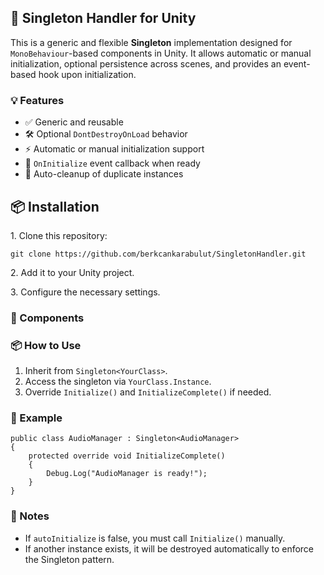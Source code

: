 <h2>🧩 Singleton Handler for Unity</h2>

<p>
  This is a generic and flexible <strong>Singleton</strong> implementation designed for 
  <code>MonoBehaviour</code>-based components in Unity. It allows automatic or manual initialization, 
  optional persistence across scenes, and provides an event-based hook upon initialization.
</p>

<h3>💡 Features</h3>
<ul>
  <li>✅ Generic and reusable</li>
  <li>🛠 Optional <code>DontDestroyOnLoad</code> behavior</li>
  <li>⚡ Automatic or manual initialization support</li>
  <li>🔔 <code>OnInitialize</code> event callback when ready</li>
  <li>🧼 Auto-cleanup of duplicate instances</li>
</ul>

<h2>📦 Installation</h2>
    <p>1. Clone this repository:</p>
    <pre><code>git clone https://github.com/berkcankarabulut/SingletonHandler.git</code></pre>
    <p>2. Add it to your Unity project.</p>
    <p>3. Configure the necessary settings.</p>
    
<h3>🧱 Components</h3>

<h3>📦 How to Use</h3>
<ol>
  <li>Inherit from <code>Singleton&lt;YourClass&gt;</code>.</li>
  <li>Access the singleton via <code>YourClass.Instance</code>.</li>
  <li>Override <code>Initialize()</code> and <code>InitializeComplete()</code> if needed.</li>
</ol>

<h3>🧠 Example</h3>

<pre><code>public class AudioManager : Singleton&lt;AudioManager&gt;
{
    protected override void InitializeComplete()
    {
        Debug.Log("AudioManager is ready!");
    }
}
</code></pre>

<h3>📁 Notes</h3>
<ul>
  <li>If <code>autoInitialize</code> is false, you must call <code>Initialize()</code> manually.</li>
  <li>If another instance exists, it will be destroyed automatically to enforce the Singleton pattern.</li>
</ul>
